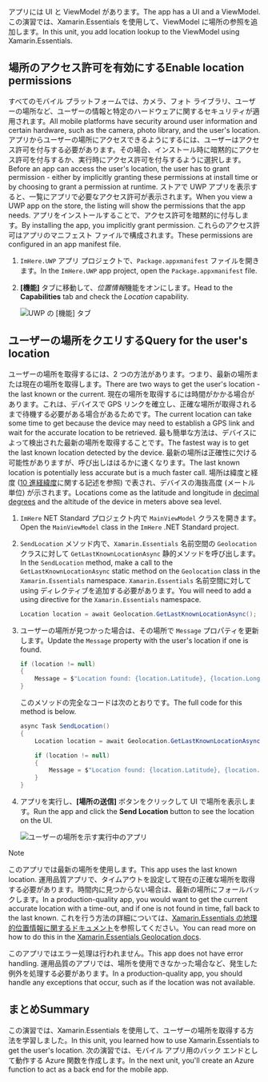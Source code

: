 <span data-ttu-id="1ef8d-101">アプリには UI と ViewModel があります。</span><span class="sxs-lookup"><span data-stu-id="1ef8d-101">The app has a UI and a ViewModel.</span></span> <span data-ttu-id="1ef8d-102">この演習では、Xamarin.Essentials を使用して、ViewModel に場所の参照を追加します。</span><span class="sxs-lookup"><span data-stu-id="1ef8d-102">In this unit, you add location lookup to the ViewModel using Xamarin.Essentials.</span></span>

## <a name="enable-location-permissions"></a><span data-ttu-id="1ef8d-103">場所のアクセス許可を有効にする</span><span class="sxs-lookup"><span data-stu-id="1ef8d-103">Enable location permissions</span></span>

<span data-ttu-id="1ef8d-104">すべてのモバイル プラットフォームでは、カメラ、フォト ライブラリ、ユーザーの場所など、ユーザーの情報と特定のハードウェアに関するセキュリティが適用されます。</span><span class="sxs-lookup"><span data-stu-id="1ef8d-104">All mobile platforms have security around user information and certain hardware, such as the camera, photo library, and the user's location.</span></span> <span data-ttu-id="1ef8d-105">アプリからユーザーの場所にアクセスできるようにするには、ユーザーはアクセス許可を付与する必要があります。その場合、インストール時に暗黙的にアクセス許可を付与するか、実行時にアクセス許可を付与するように選択します。</span><span class="sxs-lookup"><span data-stu-id="1ef8d-105">Before an app can access the user's location, the user has to grant permission - either by implicitly granting these permissions at install time or by choosing to grant a permission at runtime.</span></span> <span data-ttu-id="1ef8d-106">ストアで UWP アプリを表示すると、一覧にアプリで必要なアクセス許可が表示されます。</span><span class="sxs-lookup"><span data-stu-id="1ef8d-106">When you view a UWP app on the store, the listing will show the permissions that the app needs.</span></span> <span data-ttu-id="1ef8d-107">アプリをインストールすることで、アクセス許可を暗黙的に付与します。</span><span class="sxs-lookup"><span data-stu-id="1ef8d-107">By installing the app, you implicitly grant permission.</span></span> <span data-ttu-id="1ef8d-108">これらのアクセス許可はアプリのマニフェスト ファイルで構成されます。</span><span class="sxs-lookup"><span data-stu-id="1ef8d-108">These permissions are configured in an app manifest file.</span></span>

1. <span data-ttu-id="1ef8d-109">`ImHere.UWP` アプリ プロジェクトで、`Package.appxmanifest` ファイルを開きます。</span><span class="sxs-lookup"><span data-stu-id="1ef8d-109">In the `ImHere.UWP` app project, open the `Package.appxmanifest` file.</span></span>

1. <span data-ttu-id="1ef8d-110">**[機能]** タブに移動して、*位置情報*機能をオンにします。</span><span class="sxs-lookup"><span data-stu-id="1ef8d-110">Head to the **Capabilities** tab and check the *Location* capability.</span></span>

    ![UWP の [機能] タブ](../media/4-uwp-location-capability.png)

## <a name="query-for-the-users-location"></a><span data-ttu-id="1ef8d-112">ユーザーの場所をクエリする</span><span class="sxs-lookup"><span data-stu-id="1ef8d-112">Query for the user's location</span></span>

<span data-ttu-id="1ef8d-113">ユーザーの場所を取得するには、2 つの方法があります。つまり、最新の場所または現在の場所を取得します。</span><span class="sxs-lookup"><span data-stu-id="1ef8d-113">There are two ways to get the user's location - the last known or the current.</span></span> <span data-ttu-id="1ef8d-114">現在の場所を取得するには時間がかかる場合があります。これは、デバイスで GPS リンクを確立し、正確な場所が取得されるまで待機する必要がある場合があるためです。</span><span class="sxs-lookup"><span data-stu-id="1ef8d-114">The current location can take some time to get because the device may need to establish a GPS link and wait for the accurate location to be retrieved.</span></span> <span data-ttu-id="1ef8d-115">最も簡単な方法は、デバイスによって検出された最新の場所を取得することです。</span><span class="sxs-lookup"><span data-stu-id="1ef8d-115">The fastest way is to get the last known location detected by the device.</span></span> <span data-ttu-id="1ef8d-116">最新の場所は正確性に欠ける可能性がありますが、呼び出しははるかに速くなります。</span><span class="sxs-lookup"><span data-stu-id="1ef8d-116">The last known location is potentially less accurate but is a much faster call.</span></span> <span data-ttu-id="1ef8d-117">場所は緯度と経度 ([10 進経緯度](https://en.wikipedia.org/wiki/Decimal_degrees?azure-portal=true)に関する記述を参照) で表され、デバイスの海抜高度 (メートル単位) が示されます。</span><span class="sxs-lookup"><span data-stu-id="1ef8d-117">Locations come as the latitude and longitude in [decimal degrees](https://en.wikipedia.org/wiki/Decimal_degrees?azure-portal=true) and the altitude of the device in meters above sea level.</span></span>

1. <span data-ttu-id="1ef8d-118">`ImHere` NET Standard プロジェクト内で `MainViewModel` クラスを開きます。</span><span class="sxs-lookup"><span data-stu-id="1ef8d-118">Open the `MainViewModel` class in the `ImHere` .NET Standard project.</span></span>

1. <span data-ttu-id="1ef8d-119">`SendLocation` メソッド内で、`Xamarin.Essentials` 名前空間の `Geolocation` クラスに対して `GetLastKnownLocationAsync` 静的メソッドを呼び出します。</span><span class="sxs-lookup"><span data-stu-id="1ef8d-119">In the `SendLocation` method, make a call to the `GetLastKnownLocationAsync` static method on the `Geolocation` class in the `Xamarin.Essentials` namespace.</span></span> <span data-ttu-id="1ef8d-120">`Xamarin.Essentials` 名前空間に対して using ディレクティブを追加する必要があります。</span><span class="sxs-lookup"><span data-stu-id="1ef8d-120">You will need to add a using directive for the `Xamarin.Essentials` namespace.</span></span>

    ```csharp
    Location location = await Geolocation.GetLastKnownLocationAsync();
    ```

1. <span data-ttu-id="1ef8d-121">ユーザーの場所が見つかった場合は、その場所で `Message` プロパティを更新します。</span><span class="sxs-lookup"><span data-stu-id="1ef8d-121">Update the `Message` property with the user's location if one is found.</span></span>

    ```csharp
    if (location != null)
    {
        Message = $"Location found: {location.Latitude}, {location.Longitude}.";
    }
    ```

    <span data-ttu-id="1ef8d-122">このメソッドの完全なコードは次のとおりです。</span><span class="sxs-lookup"><span data-stu-id="1ef8d-122">The full code for this method is below.</span></span>
    
    ```csharp
    async Task SendLocation()
    {
        Location location = await Geolocation.GetLastKnownLocationAsync();
    
        if (location != null)
        {
            Message = $"Location found: {location.Latitude}, {location.Longitude}.";
        }
    }
    ```

1. <span data-ttu-id="1ef8d-123">アプリを実行し、**[場所の送信]** ボタンをクリックして UI で場所を表示します。</span><span class="sxs-lookup"><span data-stu-id="1ef8d-123">Run the app and click the **Send Location** button to see the location on the UI.</span></span>

    ![ユーザーの場所を示す実行中のアプリ](../media/4-running-app-showing-location.png)    

> [!NOTE]
> <span data-ttu-id="1ef8d-125">このアプリでは最新の場所を使用します。</span><span class="sxs-lookup"><span data-stu-id="1ef8d-125">This app uses the last known location.</span></span> <span data-ttu-id="1ef8d-126">運用品質アプリで、タイムアウトを設定して現在の正確な場所を取得する必要があります。時間内に見つからない場合は、最新の場所にフォールバックします。</span><span class="sxs-lookup"><span data-stu-id="1ef8d-126">In a production-quality app, you would want to get the current accurate location with a time-out, and if one is not found in time, fall back to the last known.</span></span> <span data-ttu-id="1ef8d-127">これを行う方法の詳細については、[Xamarin.Essentials の地理的位置情報に関するドキュメント](https://docs.microsoft.com/xamarin/essentials/geolocation?tabs=uwp#using-geolocation?azure-portal=true)を参照してください。</span><span class="sxs-lookup"><span data-stu-id="1ef8d-127">You can read more on how to do this in the [Xamarin.Essentials Geolocation docs](https://docs.microsoft.com/xamarin/essentials/geolocation?tabs=uwp#using-geolocation?azure-portal=true).</span></span>
> 
> <span data-ttu-id="1ef8d-128">このアプリではエラー処理は行われません。</span><span class="sxs-lookup"><span data-stu-id="1ef8d-128">This app does not have error handling.</span></span> <span data-ttu-id="1ef8d-129">運用品質のアプリでは、場所を使用できなかった場合など、発生した例外を処理する必要があります。</span><span class="sxs-lookup"><span data-stu-id="1ef8d-129">In a production-quality app, you should handle any exceptions that occur, such as if the location was not available.</span></span>

## <a name="summary"></a><span data-ttu-id="1ef8d-130">まとめ</span><span class="sxs-lookup"><span data-stu-id="1ef8d-130">Summary</span></span>

<span data-ttu-id="1ef8d-131">この演習では、Xamarin.Essentials を使用して、ユーザーの場所を取得する方法を学習しました。</span><span class="sxs-lookup"><span data-stu-id="1ef8d-131">In this unit, you learned how to use Xamarin.Essentials to get the user's location.</span></span> <span data-ttu-id="1ef8d-132">次の演習では、モバイル アプリ用のバック エンドとして動作する Azure 関数を作成します。</span><span class="sxs-lookup"><span data-stu-id="1ef8d-132">In the next unit, you'll create an Azure function to act as a back end for the mobile app.</span></span>